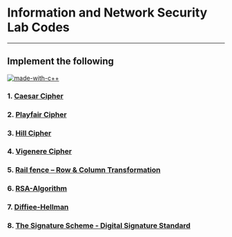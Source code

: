 # Information and Network Security Lab Codes

---

## Implement the following

[![made-with-c++](https://forthebadge.com/images/badges/made-with-c-plus-plus.svg)](https://www.cplusplus.com/)

### 1. [Caesar Cipher](https://github.com/Kritik007/CODES/blob/main/INS-Lab/Caesar-Cipher.cpp)

### 2. [Playfair Cipher](https://github.com/Kritik007/CODES/blob/main/INS-Lab/Playfair-Cipher.cpp)

### 3. [Hill Cipher](https://github.com/Kritik007/CODES/blob/main/INS-Lab/Hill-Cipher.cpp)

### 4. [Vigenere Cipher](https://github.com/Kritik007/CODES/blob/main/INS-Lab/Vigenere-Cipher.cpp)

### 5. [Rail fence – Row & Column Transformation](https://github.com/Kritik007/CODES/blob/main/INS-Lab/RailFence-Cipher.cpp)

### 6. [RSA-Algorithm](https://github.com/Kritik007/CODES/blob/main/INS-Lab/RSA-Algorithm.cpp)

### 7. [Diffiee-Hellman](https://github.com/Kritik007/CODES/blob/main/INS-Lab/Diffiee-Hellman.cpp)

### 8. [The Signature Scheme - Digital Signature Standard](https://github.com/Kritik007/CODES/blob/main/INS-Lab/)
